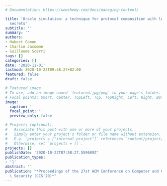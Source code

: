 ```yaml
---
# Documentation: https://wowchemy.com/docs/managing-content/

title: 'Oracle simulation: a technique for protocol composition with long term shared
  secrets'
subtitle: ''
summary: ''
authors:
- Hubert Comon
- Charlie Jacomme
- Guillaume Scerri
tags: []
categories: []
date: '2020-11-01'
lastmod: 2020-10-22T09:58:27+02:00
featured: false
draft: false

# Featured image
# To use, add an image named `featured.jpg/png` to your page's folder.
# Focal points: Smart, Center, TopLeft, Top, TopRight, Left, Right, BottomLeft, Bottom, BottomRight.
image:
  caption: ''
  focal_point: ''
  preview_only: false

# Projects (optional).
#   Associate this post with one or more of your projects.
#   Simply enter your project's folder or file name without extension.
#   E.g. `projects = ["internal-project"]` references `content/project/deep-learning/index.md`.
#   Otherwise, set `projects = []`.
projects: []
publishDate: '2020-10-22T07:58:27.559689Z'
publication_types:
- '1'
abstract: ''
publication: "*Proceedings of the 27st ACM Conference on Computer and Communications\
  \ Security (CCS'20)*"
---
```

